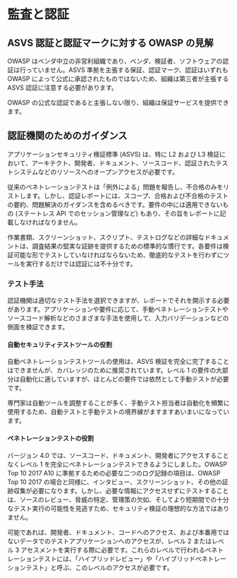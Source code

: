 # 監査と認証

## ASVS 認証と認証マークに対する OWASP の見解

OWASP はベンダ中立の非営利組織であり、ベンダ、検証者、ソフトウェアの認証は行っていません。ASVS 準拠を主張する保証、認証マーク、認証はいずれも OWASP によって公式に承認されたものではないため、組織は第三者が主張する ASVS 認証に注意する必要があります。

OWASP の公式な認証であると主張しない限り、組織は保証サービスを提供できます。

## 認証機関のためのガイダンス

アプリケーションセキュリティ検証標準 (ASVS) は、特に L2 および L3 検証において、アーキテクト、開発者、ドキュメント、ソースコード、認証されたテストシステムなどのリソースへのオープンアクセスが必要です。

従来のペネトレーションテストは「例外による」問題を報告し、不合格のみをリストします。しかし、認証レポートには、スコープ、合格および不合格のテストの要約、問題解決のガイダンスを含めるべきです。要件の中には適用できないもの (ステートレス API でのセッション管理など) もあり、その旨をレポートに記載しなければなりません。

作業書類、スクリーンショット、スクリプト、テストログなどの詳細なドキュメントは、調査結果の堅実な証跡を提供するための標準的な慣行です。各要件は検証可能な形でテストしていなければならないため、徹底的なテストを行わずにツールを実行するだけでは認証には不十分です。

### テスト手法

認証機関は適切なテスト手法を選択できますが、レポートでそれを開示する必要があります。アプリケーションや要件に応じて、手動ペネトレーションテストやソースコード解析などのさまざまな手法を使用して、入力バリデーションなどの側面を検証できます。

#### 自動セキュリティテストツールの役割

自動ペネトレーションテストツールの使用は、ASVS 検証を完全に完了することはできませんが、カバレッジのために推奨されています。レベル 1 の要件の大部分は自動化に適していますが、ほとんどの要件では依然として手動テストが必要です。

専門家は自動ツールを調整することが多く、手動テスト担当者は自動化を頻繁に使用するため、自動テストと手動テストの境界線がますますあいまいになっています。

#### ペネトレーションテストの役割

バージョン 4.0 では、ソースコード、ドキュメント、開発者にアクセスすることなくレベル 1 を完全にペネトレーションテストできるようにしました。OWASP Top 10 2017 A10 に準拠するための必要な二つのログ記録の項目は、OWASP Top 10 2017 の場合と同様に、インタビュー、スクリーンショット、その他の証跡収集が必要になります。しかし、必要な情報にアクセスせずにテストすることは、ソースのレビュー、脅威の特定、管理策の欠如、そしてより短期間での十分なテスト実行の可能性を見逃すため、セキュリティ検証の理想的な方法ではありません。

可能であれば、開発者、ドキュメント、コードへのアクセス、および本番用ではないデータでのテストアプリケーションへのアクセスが、レベル 2 またはレベル 3 アセスメントを実行する際に必要です。これらのレベルで行われるペネトレーションテストには、「ハイブリッドレビュー」や「ハイブリッドペネトレーションテスト」と呼ぶ、このレベルのアクセスが必要です。
